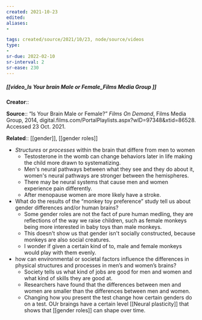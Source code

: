 ```yaml
---
created: 2021-10-23
edited: 
aliases:
- 

tags: created/source/2021/10/23, node/source/videos
type:
- 
sr-due: 2022-02-10
sr-interval: 2
sr-ease: 230
---
```


##### [[video_Is Your brain Male or Female_Films Media Group ]]

**Creator**:: 

**Source**:: “Is Your Brain Male or Female?” _Films On Demand_, Films Media Group, 2014, digital.films.com/PortalPlaylists.aspx?wID=97348&xtid=86528. Accessed 23 Oct. 2021.

**Related**:: [[gender]], [[gender roles]]
- *Structures* or *processes* within the brain that differe from men to women
	- Testosterone in the womb can change behaviors later in life making the child more drawn to systematizing.
	-  Men's neural pathways between what they see and they do about it, women's neural pathways are stronger between the hemispheres.
	-   There may be neural systems that cause men and women experience pain differently.
	-   After menopause women are more likely have a stroke.
- What do the results of the “monkey toy preference” study tell us about gender differences and/or human brains?  
	- Some gender roles are not the fact of pure human medling, they are reflections of the way we raise children, such as female monkeys being more interested in baby toys than male monkeys.
	- This doesn't show us that gender isn't socially constructed, because monkeys are also social creatures.
	- I wonder if given a certain kind of to, male and female monkeys would play with them evenly.
- how can environmental or societal factors influence the differences in physical structures and processes in men’s and women’s brains?  
	- Society tells us what kind of jobs are good for men and women and what kind of skills they are good at.
	- Researchers have found that the differences between men and women are smaller than the differences between men and women.
	- Changing how you present the test change how certain genders do on a test. OUr braings have a certain level [[Neural plasticity]] that shows that [[gender roles]] can shape over time.

